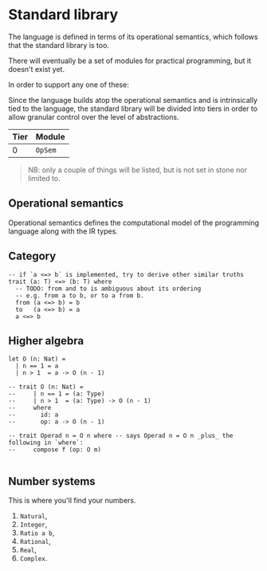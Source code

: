 # Standard library

The language is defined in terms of its operational semantics, which follows that the standard library is too.



There will eventually be a set of modules for practical programming, but it doesn't exist yet.

In order to support any one of these:


Since the language builds atop the operational semantics and is intrinsically tied to the language, the standard library will be divided into tiers in order to allow granular control over the level of abstractions.

| Tier | Module
|------|--------
| 0    | `OpSem`

> NB: only a couple of things will be listed, but is not set in stone nor limited to.

## Operational semantics

Operational semantics defines the computational model of the programming language along with the IR types.

## Category

```
-- if `a <=> b` is implemented, try to derive other similar truths
trait (a: T) <=> (b: T) where
  -- TODO: from and to is ambiguous about its ordering
  -- e.g. from a to b, or to a from b.
  from (a <=> b) = b
  to   (a <=> b) = a
  a <=> b
```

## Higher algebra

```
let O (n: Nat) =
  | n == 1 = a
  | n > 1  = a -> O (n - 1)

-- trait O (n: Nat) =
--     | n == 1 = (a: Type)
--     | n > 1  = (a: Type) -> O (n - 1)
--     where
--       id: a
--       op: a -> O (n - 1)

-- trait Operad n = O n where -- says Operad n = O n _plus_ the following in `where`:
--     compose f (op: O m)


```

## Number systems

This is where you'll find your numbers.

1. `Natural`,
2. `Integer`,
3. `Ratio a b`,
4. `Rational`,
5. `Real`,
6. `Complex`.
